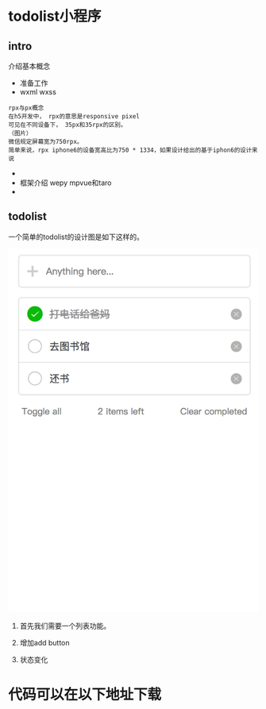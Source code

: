 # todolist小程序

## intro
介绍基本概念 
* 准备工作
* wxml wxss
```
rpx与px概念
在h5开发中， rpx的意思是responsive pixel
可见在不同设备下， 35px和35rpx的区别。
（图片）
微信规定屏幕宽为750rpx。
简单来说，rpx iphone6的设备宽高比为750 * 1334，如果设计给出的基于iphon6的设计来说
```
* 
* 框架介绍 wepy mpvue和taro
* 

## todolist

一个简单的todolist的设计图是如下这样的。

![](image/1/todo_prototype.png)

1. 首先我们需要一个列表功能。

2. 增加add button

3. 状态变化



# 代码可以在以下地址下载